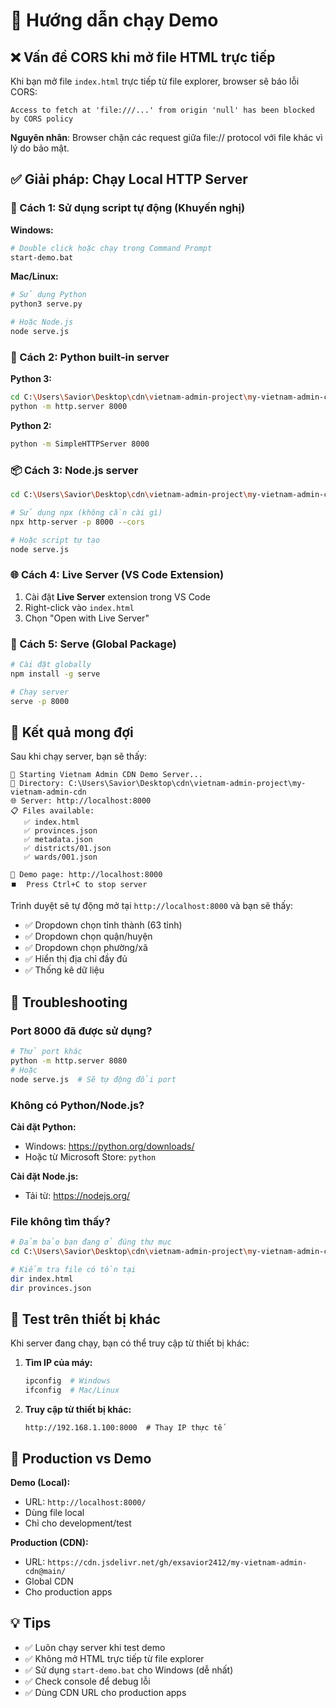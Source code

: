 # 🎯 Hướng dẫn chạy Demo

## ❌ Vấn đề CORS khi mở file HTML trực tiếp

Khi bạn mở file `index.html` trực tiếp từ file explorer, browser sẽ báo lỗi CORS:

```
Access to fetch at 'file:///...' from origin 'null' has been blocked by CORS policy
```

**Nguyên nhân**: Browser chặn các request giữa file:// protocol với file khác vì lý do bảo mật.

## ✅ Giải pháp: Chạy Local HTTP Server

### 🚀 Cách 1: Sử dụng script tự động (Khuyến nghị)

**Windows:**
```bash
# Double click hoặc chạy trong Command Prompt
start-demo.bat
```

**Mac/Linux:**
```bash
# Sử dụng Python
python3 serve.py

# Hoặc Node.js
node serve.js
```

### 🐍 Cách 2: Python built-in server

**Python 3:**
```bash
cd C:\Users\Savior\Desktop\cdn\vietnam-admin-project\my-vietnam-admin-cdn
python -m http.server 8000
```

**Python 2:**
```bash
python -m SimpleHTTPServer 8000
```

### 📦 Cách 3: Node.js server

```bash
cd C:\Users\Savior\Desktop\cdn\vietnam-admin-project\my-vietnam-admin-cdn

# Sử dụng npx (không cần cài gì)
npx http-server -p 8000 --cors

# Hoặc script tự tạo
node serve.js
```

### 🌐 Cách 4: Live Server (VS Code Extension)

1. Cài đặt **Live Server** extension trong VS Code
2. Right-click vào `index.html`
3. Chọn "Open with Live Server"

### 🔧 Cách 5: Serve (Global Package)

```bash
# Cài đặt globally
npm install -g serve

# Chạy server
serve -p 8000
```

## 🎯 Kết quả mong đợi

Sau khi chạy server, bạn sẽ thấy:

```
🚀 Starting Vietnam Admin CDN Demo Server...
📂 Directory: C:\Users\Savior\Desktop\cdn\vietnam-admin-project\my-vietnam-admin-cdn
🌐 Server: http://localhost:8000
📋 Files available:
   ✅ index.html
   ✅ provinces.json
   ✅ metadata.json
   ✅ districts/01.json
   ✅ wards/001.json

🎯 Demo page: http://localhost:8000
⏹️  Press Ctrl+C to stop server
```

Trình duyệt sẽ tự động mở tại `http://localhost:8000` và bạn sẽ thấy:
- ✅ Dropdown chọn tỉnh thành (63 tỉnh)
- ✅ Dropdown chọn quận/huyện
- ✅ Dropdown chọn phường/xã
- ✅ Hiển thị địa chỉ đầy đủ
- ✅ Thống kê dữ liệu

## 🐛 Troubleshooting

### Port 8000 đã được sử dụng?
```bash
# Thử port khác
python -m http.server 8080
# Hoặc
node serve.js  # Sẽ tự động đổi port
```

### Không có Python/Node.js?
**Cài đặt Python:**
- Windows: https://python.org/downloads/
- Hoặc từ Microsoft Store: `python`

**Cài đặt Node.js:**
- Tải từ: https://nodejs.org/

### File không tìm thấy?
```bash
# Đảm bảo bạn đang ở đúng thư mục
cd C:\Users\Savior\Desktop\cdn\vietnam-admin-project\my-vietnam-admin-cdn

# Kiểm tra file có tồn tại
dir index.html
dir provinces.json
```

## 📱 Test trên thiết bị khác

Khi server đang chạy, bạn có thể truy cập từ thiết bị khác:

1. **Tìm IP của máy:**
   ```bash
   ipconfig  # Windows
   ifconfig  # Mac/Linux
   ```

2. **Truy cập từ thiết bị khác:**
   ```
   http://192.168.1.100:8000  # Thay IP thực tế
   ```

## 🚀 Production vs Demo

**Demo (Local):**
- URL: `http://localhost:8000/`
- Dùng file local
- Chỉ cho development/test

**Production (CDN):**
- URL: `https://cdn.jsdelivr.net/gh/exsavior2412/my-vietnam-admin-cdn@main/`
- Global CDN
- Cho production apps

## 💡 Tips

- ✅ Luôn chạy server khi test demo
- ✅ Không mở HTML trực tiếp từ file explorer
- ✅ Sử dụng `start-demo.bat` cho Windows (dễ nhất)
- ✅ Check console để debug lỗi
- ✅ Dùng CDN URL cho production apps 